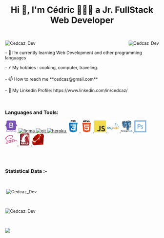 <h1 align="center">Hi 👋, I'm Cédric 🧑🏻‍💻 a Jr. FullStack Web Developer </h1>
<br>

<p><img align="right" src="https://res.cloudinary.com/daa9wpodl/image/upload/c_scale,h_400/v1662915174/animation_500_kxa883sd_zhsrhv.gif" alt="Cedcaz_Dev" /></p>
<p align="left"><img src="https://komarev.com/ghpvc/?username=cedcazdev&label=Profile%20views&bg_color=242938&color=27e8a7&style=flat" alt="Cedcaz_Dev" /></p>
<p align="left">- 🌱 I’m currently learning Web Development and other programming languages</p>
<p align="left">- ⚡ My hobbies : cooking, computer, traveling.</p>
<p align="left">- 📫 How to reach me **cedcaz@gmail.com**</p>
<p align="left">- 💼 My Linkedin Profile: https://www.linkedin.com/in/cedcaz/</p>
<br>
<h3 align="left">Languages and Tools:</h3>
<p align="left"> <a href="https://getbootstrap.com" target="_blank" rel="noreferrer"> <img src="https://raw.githubusercontent.com/devicons/devicon/master/icons/bootstrap/bootstrap-plain-wordmark.svg" alt="bootstrap" width="40" height="40" /> </a> <a href="https://www.figma.com/" target="_blank"> <img src="https://www.vectorlogo.zone/logos/figma/figma-icon.svg" alt="figma" width="40" height="40"/> </a>  <a href="https://git-scm.com/" target="_blank"> <img src="https://www.vectorlogo.zone/logos/git-scm/git-scm-icon.svg" alt="git" width="40" height="40"/> </a> <a href="https://heroku.com" target="_blank"> <img src="https://www.vectorlogo.zone/logos/heroku/heroku-icon.svg" alt="heroku" width="40" height="40"/> </a> <a href="https://developer.mozilla.org/fr/docs/Web/CSS" target="_blank" rel="noreferrer"> <img src="https://raw.githubusercontent.com/devicons/devicon/master/icons/css3/css3-original-wordmark.svg" alt="css3" width="40" height="40" /> </a> <a href="https://developer.mozilla.org/fr/docs/Glossary/HTML" target="_blank" rel="noreferrer"> <img src="https://raw.githubusercontent.com/devicons/devicon/master/icons/html5/html5-original-wordmark.svg" alt="html5" width="40" height="40" /> </a> <a href="https://developer.mozilla.org/en-US/docs/Web/JavaScript" target="_blank" rel="noreferrer"> <img src="https://raw.githubusercontent.com/devicons/devicon/master/icons/javascript/javascript-original.svg" alt="javascript" width="40" height="40" /> </a> <a href="https://www.mysql.com/" target="_blank" rel="noreferrer"> <img src="https://raw.githubusercontent.com/devicons/devicon/master/icons/mysql/mysql-original-wordmark.svg" alt="mysql" width="40" height="40" /> </a> <a href="https://www.postgresql.org" target="_blank"> <img src="https://raw.githubusercontent.com/devicons/devicon/master/icons/postgresql/postgresql-original-wordmark.svg" alt="postgresql" width="40" height="40"/> </a> <a href="https://www.photoshop.com/en" target="_blank" rel="noreferrer"> <img src="https://raw.githubusercontent.com/devicons/devicon/master/icons/photoshop/photoshop-line.svg" alt="photoshop" width="40" height="40" /> </a> <a href="https://sass-lang.com" target="_blank" rel="noreferrer"> <img src="https://raw.githubusercontent.com/devicons/devicon/master/icons/sass/sass-original.svg" alt="sass" width="40" height="40" /> </a> <a href="https://rubyonrails.org" target="_blank"> <img src="https://raw.githubusercontent.com/devicons/devicon/master/icons/rails/rails-original-wordmark.svg" alt="rails" width="40" height="40"/> </a> <a href="https://www.ruby-lang.org/en/" target="_blank"> <img src="https://raw.githubusercontent.com/devicons/devicon/master/icons/ruby/ruby-original.svg" alt="ruby" width="40" height="40"/> </a> </p>
<br><br>
<h3>Statistical Data :-</h3>
<br>
<p>&nbsp;<img align="center" src="https://github-readme-stats.vercel.app/api?username=cedcazdev&theme=blueberry&show_icons=true&locale=en&repo=convoychat" alt="Cedcaz_Dev" /></p>
<br>
<p><img align="center" src="https://github-readme-streak-stats.herokuapp.com/?user=cedcazdev&theme=blueberry&date_format=M%20j%5B%2C%20Y%5D" alt="Cedcaz_Dev" /></p>
<br>
<p><a href="https://github.com/cedcazdev/github-readme-stats"><img align="center" src="https://github-readme-stats.vercel.app/api/top-langs/?username=cedcazdev&langs_count=8&layout=compact&theme=blueberry&hide_border=true" /></a></p>
